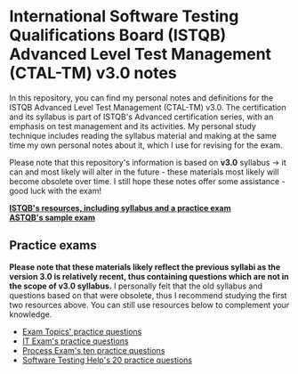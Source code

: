 # International Software Testing Qualifications Board (ISTQB) Advanced Level Test Management (CTAL-TM) v3.0 notes
In this repository, you can find my personal notes and definitions for the ISTQB Advanced Level Test Management (CTAL-TM) v3.0. The certification and its syllabus is part of ISTQB's Advanced certification series, with an emphasis on test management and its activities. My personal study technique includes reading the syllabus material and making at the same time my own personal notes about it, which I use for revising for the exam.

Please note that this repository's information is based on **v3.0** syllabus &rarr; it can and most likely will alter in the future - these materials most likely will become obsolete over time. I still hope these notes offer some assistance - good luck with the exam!

**[ISTQB's resources, including syllabus and a practice exam](https://www.istqb.org/certifications/certified-tester-advanced-level-test-management-ctal-tm-v3-0/)**  
**[ASTQB's sample exam](https://astqb.org/certifications/istqb-advanced-level-test-manager-certification/)**

## Practice exams
**Please note that these materials likely reflect the previous syllabi as the version 3.0 is relatively recent, thus containing questions which are not in the scope of v3.0 syllabus.** I personally felt that the old syllabus and questions based on that were obsolete, thus I recommend studying the first two resources above. You can still use resources below to complement your knowledge.

- [Exam Topics' practice questions](https://www.examtopics.com/exams/istqb/ctal-tm/)
- [IT Exam's practice questions](https://www.itexams.com/info/CTAL-TM)
- [Process Exam's ten practice questions](https://www.processexam.com/istqb/istqb-ctal-tm-certification-exam-sample-questions)
- [Software Testing Help's 20 practice questions](https://www.softwaretestinghelp.com/istqb-ctal-tm-sample-paper/)
